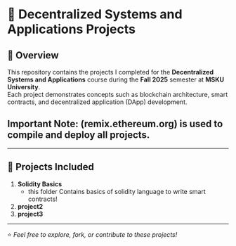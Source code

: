 # 🧩 Decentralized Systems and Applications Projects

## 📘 Overview  
This repository contains the projects I completed for the **Decentralized Systems and Applications** course during the **Fall 2025** semester at **MSKU University**.  
Each project demonstrates concepts such as blockchain architecture, smart contracts, and decentralized application (DApp) development.

## **Important Note: (remix.ethereum.org) is used to compile and deploy all projects.**

---

## 💼 Projects Included  
1. **Solidity Basics**
   - this folder Contains basics of solidity language to write smart contracts!
3. **project2**
4. **project3**
---

⭐ *Feel free to explore, fork, or contribute to these projects!*
